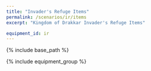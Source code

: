 ```yaml
---
title: "Invader's Refuge Items"
permalink: /scenarios/ir/items
excerpt: "Kingdom of Drakkar Invader's Refuge Items"

equipment_id: ir
---
```


{% include base_path %}

{% include equipment_group %}
